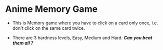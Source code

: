 # Anime Memory Game

-   This is Memory game where you have to click on a card only once,
    i.e. don't click on the same card twice.

-   There are 3 hardness levels, Easy, Medium and Hard. **_Can you beat them all ?_**

